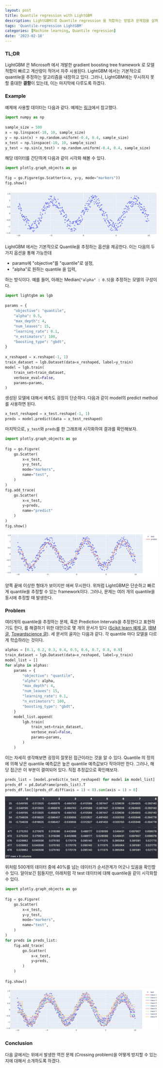 ```yaml
---
layout: post
title: Quantile regression with LightGBM
description: LightGBM으로 Quantile regression 을 적합하는 방법과 문제점을 살펴보자.
tags: 'Quantile-regression LightGBM'
categories: [Machine learning, Quantile regression]
date: '2023-02-18'
---
```


### TL;DR
LightGBM 은 Microsoft 에서 개발한 gradient boosting tree framework 로 모델 적합이 빠르고 계산량이 적어서 자주 사용된다.
LightGBM 에서는 기본적으로 quantile을 추정하는 알고리즘을 내장하고 있다.
그러나, LightGBM에는 무시하지 못할 중대한 **결함**이 있는데, 이는 마지막에 다루도록 하겠다.

### Example
예제에 사용할 데이터는 다음과 같다. 예제는 [링크](https://towardsdatascience.com/lightgbm-for-quantile-regression-4288d0bb23fd)에서 참고했다.

```python
import numpy as np

sample_size = 500
x = np.linspace(-10, 10, sample_size)
y = np.sin(x) + np.random.uniform(-0.4, 0.4, sample_size)
x_test = np.linspace(-10, 10, sample_size)
y_test = np.sin(x_test) + np.random.uniform(-0.4, 0.4, sample_size)
```

해당 데이터를 간단하게 다음과 같이 시각화 해볼 수 있다.
```python
import plotly.graph_objects as go

fig = go.Figure(go.Scatter(x=x, y=y, mode="markers"))
fig.show()
```
![](../assets/img/qr/1_1.png)

LightGBM 에서는 기본적으로 Quantile을 추정하는 옵션을 제공한다.
이는 다음의 두 가지 옵션을 통해 가능한데
- params에 "objective"를 "quantile"로 설정,
- "alpha"로 원하는 quantile 을 입력,

하는 방식이다. 예를 들어, 아래는 Median(`"alpha" : 0.5`)을 추정하는 모델의 구성이다.

```python
import lightgbm as lgb

params = {
    "objective": "quantile",
    "alpha": 0.5,
    "max_depth": 4,
    "num_leaves": 15,
    "learning_rate": 0.1,
    "n_estimators": 100,
    "boosting_type": "gbdt",
}

x_reshaped = x.reshape(-1, 1)
train_dataset = lgb.Dataset(data=x_reshaped, label=y_train)
model = lgb.train(
    train_set=train_dataset,
    verbose_eval=False,
    params=params,
)
```

생성된 모델에 대해서 예측도 굉장히 단순하다. 
다음과 같이 model의 predict method를 사용하면 된다. 
```python
x_test_reshaped = x_test.reshape(-1, 1)
preds = model.predict(data = x_test_reshaped)
```

마지막으로, `y_test`와 `preds`를 한 그래프에 시각화하여 결과를 확인해보자.
```python
import plotly.graph_objects as go

fig = go.Figure(
    go.Scatter(
        x=x_test,
        y=y_test,
        mode="markers",
        name="test",
    )
)
fig.add_trace(
    go.Scatter(
        x=x_test,
        y=preds,
        name="predict"
    )
)
fig.show()
```
![](../assets/img/qr/1_2.png)

양쪽 끝에 이상한 형태가 보이지만 애써 무시한다.
위처럼 LightGBM은 단순하고 빠르게 quantile을 추정할 수 있는 framework이다.
그러나, 문제는 여러 개의 quantile을 동시에 추정할 때 발생한다.

### Problem

여러개의 quantile을 추정하는 문제, 혹은 Prediction Intervals을 추정한다고 표현하기도 한다, 를 해결하기 위한 대안으로 몇 개의 문서가 있다 ([Scikit learn 예제 글](https://scikit-learn.org/stable/auto_examples/ensemble/plot_gradient_boosting_quantile.html), [IBM 글](https://developer.ibm.com/articles/prediction-intervals-explained-a-lightgbm-tutorial/), [Towardscience 글](https://towardsdatascience.com/lightgbm-for-quantile-regression-4288d0bb23fd)).
세 문서의 골자는 다음과 같다. 각 quantile 마다 모델을 다르게 학습하라는 것이다.

```python
alphas = [0.1, 0.2, 0.3, 0.4, 0.5, 0.6, 0.7, 0.8, 0.9]
train_dataset = lgb.Dataset(data=x_reshaped, label=y_train)
model_list = []
for alpha in alphas:
    params = {
        "objective": "quantile",
        "alpha": alpha,
        "max_depth": 4,
        "num_leaves": 15,
        "learning_rate": 0.1,
        "n_estimators": 100,
        "boosting_type": "gbdt",
    }
    model_list.append(
        lgb.train(
            train_set=train_dataset,
            verbose_eval=False,
            params=params,
        )
    )
```
이는 자세히 생각해보면 굉장히 잘못된 접근이라는 것을 알 수 있다.
Quantile 의 정의에 의해 낮은 quantile 예측값은 높은 quantile 예측값보다 작아야만 한다.
그러나, 해당 접근은 이 부분이 결여되어 있다. 직접 추정값으로 확인해보자.

```python
preds_list = [model.predict(x_test_reshaped) for model in model_list]
preds_df = pd.DataFrame(preds_list).T
preds_df.loc[(preds_df.diff(axis = 1) < 0).sum(axis = 1) > 0]
```
![](../assets/img/qr/1_3.png)

위처럼 500개의 데이터 중에 40%를 넘는 데이터가 순서관계가 어긋나 있음을 확인할 수 있다.
알아보긴 힘들지만, 아래처럼 각 test 데이터에 대해 quantile을 같이 시각화할 수 있다.
```python
import plotly.graph_objects as go

fig = go.Figure(
    go.Scatter(
        x=x_test,
        y=y_test,
        mode="markers",
        name="test",
    )
)
for preds in preds_list:
    fig.add_trace(
        go.Scatter(
            x=x_test,
            y=preds,
        )
    )

fig.show()
```
![](../assets/img/qr/1_4.png)

### Conclusion
다음 글에서는 위에서 발생한 역전 문제 (Crossing problem)을 어떻게 방지할 수 있는지에 대해서 소개하도록 하겠다.



